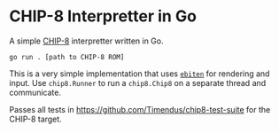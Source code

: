 # CHIP-8 Interpretter in Go

A simple [CHIP-8](https://en.wikipedia.org/wiki/CHIP-8) interpretter written in Go.

```
go run . [path to CHIP-8 ROM]
```

This is a very simple implementation that uses [`ebiten`](https://github.com/hajimehoshi/ebiten) for rendering and input.  Use `chip8.Runner` to run a `chip8.Chip8` on a separate thread and communicate.

Passes all tests in https://github.com/Timendus/chip8-test-suite for the CHIP-8 target.
